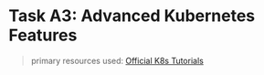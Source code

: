 # Task A3: Advanced Kubernetes Features 




> primary resources used: [Official K8s Tutorials](https://kubernetes.io/docs/tasks/run-application/horizontal-pod-autoscale-walkthrough/)
